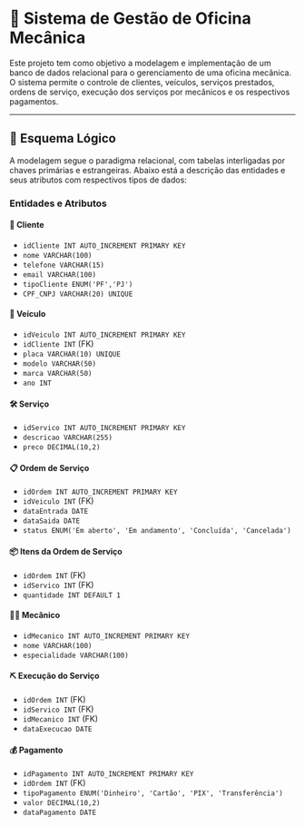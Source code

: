 # 🔧 Sistema de Gestão de Oficina Mecânica

Este projeto tem como objetivo a modelagem e implementação de um banco de dados relacional para o gerenciamento de uma oficina mecânica. O sistema permite o controle de clientes, veículos, serviços prestados, ordens de serviço, execução dos serviços por mecânicos e os respectivos pagamentos.

---

## 📐 Esquema Lógico

A modelagem segue o paradigma relacional, com tabelas interligadas por chaves primárias e estrangeiras. Abaixo está a descrição das entidades e seus atributos com respectivos tipos de dados:

### Entidades e Atributos

#### 🧑 Cliente
- `idCliente INT AUTO_INCREMENT PRIMARY KEY`
- `nome VARCHAR(100)`
- `telefone VARCHAR(15)`
- `email VARCHAR(100)`
- `tipoCliente ENUM('PF','PJ')`
- `CPF_CNPJ VARCHAR(20) UNIQUE`

#### 🚗 Veículo
- `idVeiculo INT AUTO_INCREMENT PRIMARY KEY`
- `idCliente INT` (FK)
- `placa VARCHAR(10) UNIQUE`
- `modelo VARCHAR(50)`
- `marca VARCHAR(50)`
- `ano INT`

#### 🛠️ Serviço
- `idServico INT AUTO_INCREMENT PRIMARY KEY`
- `descricao VARCHAR(255)`
- `preco DECIMAL(10,2)`

#### 📋 Ordem de Serviço
- `idOrdem INT AUTO_INCREMENT PRIMARY KEY`
- `idVeiculo INT` (FK)
- `dataEntrada DATE`
- `dataSaida DATE`
- `status ENUM('Em aberto', 'Em andamento', 'Concluída', 'Cancelada')`

#### 📦 Itens da Ordem de Serviço
- `idOrdem INT` (FK)
- `idServico INT` (FK)
- `quantidade INT DEFAULT 1`

#### 👨‍🔧 Mecânico
- `idMecanico INT AUTO_INCREMENT PRIMARY KEY`
- `nome VARCHAR(100)`
- `especialidade VARCHAR(100)`

#### ⛏️ Execução do Serviço
- `idOrdem INT` (FK)
- `idServico INT` (FK)
- `idMecanico INT` (FK)
- `dataExecucao DATE`

#### 💰 Pagamento
- `idPagamento INT AUTO_INCREMENT PRIMARY KEY`
- `idOrdem INT` (FK)
- `tipoPagamento ENUM('Dinheiro', 'Cartão', 'PIX', 'Transferência')`
- `valor DECIMAL(10,2)`
- `dataPagamento DATE`
